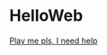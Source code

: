 # HelloWeb

[Play me pls, I need help](https://www.sharemygame.com/share/243525d2-7842-44a9-9f27-510f70c43d8b)
